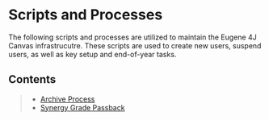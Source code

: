 # Scripts and Processes 

The following scripts and processes are utilized to maintain the Eugene 4J Canvas infrastrucutre. These scripts are used to create new users, suspend users, as well as key setup and end-of-year tasks. 



## Contents ##
> - [Archive Process](archive.md)
> - [Synergy Grade Passback](synergy_passback.md)


